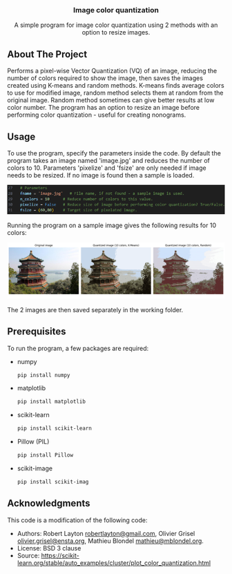 <br />
<div align="center">
  
<h3 align="center">Image color quantization</h3>

  <p align="center">
    A simple program for image color quantization using 2 methods with an option to resize images.
</div>

## About The Project
Performs a pixel-wise Vector Quantization (VQ) of an image, reducing the number 
of colors required to show the image, then saves the images created using 
K-means and random methods. K-means finds average colors to use for modified 
image, random method selects them at random from the original image. Random 
method sometimes can give better results at low color number. The program has an
option to resize an image before performing color quantization - useful for 
creating nonograms.


## Usage
To use the program, specify the parameters inside the code. By default the program takes
an image named 'image.jpg' and reduces the number of colors to 10. Parameters 'pixelize' 
and 'fsize' are only needed if image needs to be resized. If no image is found then a sample
is loaded.

![alt text](/images/image1.png)

Running the program on a sample image gives the following results for 10 colors:

![alt text](/images/image2.png)

The 2 images are then saved separately in the working folder.

## Prerequisites
To run the program, a few packages are required:

* numpy
  ```sh
  pip install numpy
  ```
* matplotlib
  ```sh
  pip install matplotlib
  ```
* scikit-learn
  ```sh
  pip install scikit-learn
  ```
* Pillow (PIL)
  ```sh
  pip install Pillow
  ```
* scikit-image
  ```sh
  pip install scikit-imag
  ```

## Acknowledgments

This code is a modification of the following code:

* Authors: Robert Layton <robertlayton@gmail.com>,
         Olivier Grisel <olivier.grisel@ensta.org>,
         Mathieu Blondel <mathieu@mblondel.org>.
* License: BSD 3 clause
* Source:  https://scikit-learn.org/stable/auto_examples/cluster/plot_color_quantization.html

